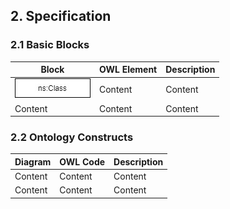 ## 2. Specification

### 2.1 Basic Blocks

| Block | OWL Element | Description
| ------------- | ------------- | ---------- |
| <img src="./images/class.jpg" alt="Class block">  | Content  | Content
| Content  | Content  | Content

### 2.2 Ontology Constructs

| Diagram | OWL Code | Description
| ------------- | ------------- | ---------- |
| Content  | Content  | Content
| Content  | Content  | Content
